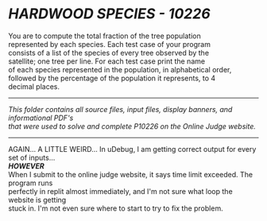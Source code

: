 # ***HARDWOOD SPECIES - 10226***

You are to compute the total fraction of the tree population<br>
represented by each species. Each test case of your program<br>
consists of a list of the species of every tree observed by the<br> 
satellite; one tree per line. For each test case print the name<br> 
of each species represented in the population, in alphabetical order,<br>
followed by the percentage of the population it represents, to 4<br>
decimal places.<br>


--------------------

*This folder contains all source files, input files, display banners, and informational PDF's<br>
that were used to solve and complete P10226 on the Online Judge website.*

--------------------

 AGAIN... A LITTLE WEIRD... In uDebug, I am getting correct output for every set of inputs...<br>
***HOWEVER***<br>
When I submit to the online judge website, it says time limit exceeded. The program runs<br>
perfectly in replit almost immediately, and I'm not sure what loop the website is getting<br>
stuck in. I'm not even sure where to start to try to fix the problem.
